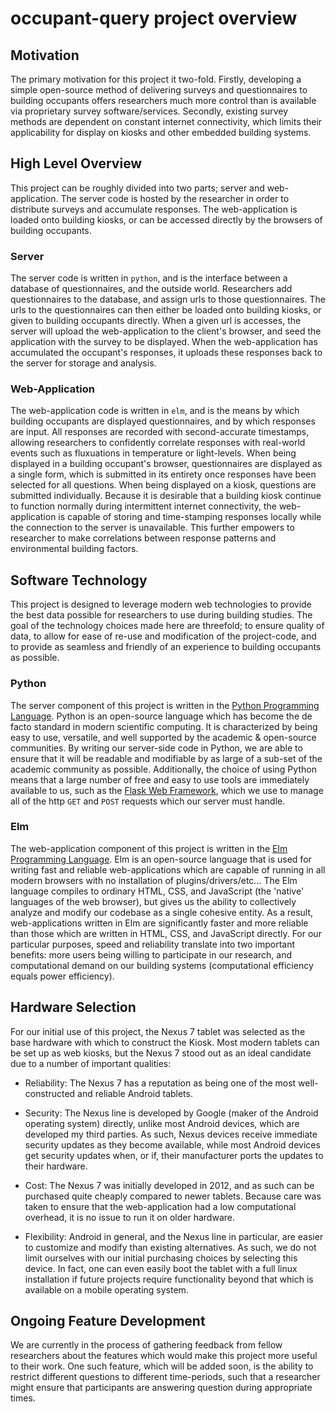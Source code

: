# occupant-query project overview

## Motivation

The primary motivation for this project it two-fold.
Firstly, developing a simple open-source method of
delivering surveys and questionnaires to building
occupants offers researchers much more control than is
available via proprietary survey software/services. Secondly,
existing survey methods are dependent on constant
internet connectivity, which limits their applicability
for display on kiosks and other embedded building systems.

## High Level Overview

This project can be roughly divided into two parts; server
and web-application.  The server code is hosted by the researcher
in order to distribute surveys and accumulate responses.  The
web-application is loaded onto building kiosks, or can be accessed
directly by the browsers of building occupants.

### Server

The server code is written in `python`, and is the interface between
a database of questionnaires, and the outside world.  Researchers
add questionnaires to the database, and assign urls to those
questionnaires.  The urls to the questionnaires can then either
be loaded onto building kiosks, or given to building occupants
directly.  When a given url is accesses, the server will upload
the web-application to the client's browser, and seed the application
with the survey to be displayed.  When the web-application has accumulated
the occupant's responses, it uploads these responses back to the server
for storage and analysis.

### Web-Application

The web-application code is written in `elm`, and is the means
by which building occupants are displayed questionnaires, and by
which responses are input.  All responses are recorded with
second-accurate timestamps, allowing researchers to confidently
correlate responses with real-world events such as fluxuations in
temperature or light-levels.  When being displayed in a building
occupant's browser, questionnaires are displayed as a single
form, which is submitted in its entirety once responses have been
selected for all questions.  When being displayed on a kiosk,
questions are submitted individually.  Because it is desirable that
a building kiosk continue to function normally during intermittent
internet connectivity, the web-application is capable of storing and
time-stamping responses locally while the connection to the server is
unavailable.  This further empowers to researcher to make correlations
between response patterns and environmental building factors.

## Software Technology

This project is designed to leverage modern web technologies to
provide the best data possible for researchers to use during building
studies.  The goal of the technology choices made here are threefold;
to ensure quality of data, to allow for ease of re-use and modification
of the project-code, and to provide as seamless and friendly of an experience
to building occupants as possible.  

### Python

The server component of this project is written in the
[Python Programming Language](https://www.python.org/).
Python is an open-source language which has become the de facto standard
in modern scientific computing.  It is characterized by being easy
to use, versatile, and well supported by the academic & open-source
communities.  By writing our server-side code in Python, we are able
to ensure that it will be readable and modifiable by as large of a
sub-set of the academic community as possible.  Additionally, the choice
of using Python means that a large number of free and easy to use tools
are immediately available to us, such as the
[Flask Web Framework](http://flask.pocoo.org/), which we use to manage
all of the http `GET` and `POST` requests which our server must handle.

### Elm

The web-application component of this project is written in the
[Elm Programming Language](http://elm-lang.org/).  Elm is an open-source
language that is used for writing fast and reliable web-applications which
are capable of running in all modern browsers with no installation of
plugins/drivers/etc...  The Elm language compiles to ordinary HTML, CSS,
and JavaScript (the 'native' languages of the web browser), but gives us the
ability to collectively analyze and modify our codebase as a single cohesive
entity.  As a result, web-applications written in Elm are significantly
faster and more reliable than those which are written in HTML, CSS, and
JavaScript directly.  For our particular purposes, speed
and reliability translate into two important benefits: more users being
willing to participate in our research, and computational demand on our
building systems (computational efficiency equals power efficiency).

## Hardware Selection

For our initial use of this project, the Nexus 7 tablet was selected
as the base hardware with which to construct the Kiosk.  Most modern
tablets can be set up as web kiosks, but the Nexus 7 stood out as an
ideal candidate due to a number of important qualities:

- Reliability: The Nexus 7 has a reputation as being one of the most
well-constructed and reliable Android tablets.

- Security:  The Nexus line is developed by Google (maker of the Android
operating system) directly, unlike most Android devices, which are
developed my third parties.  As such, Nexus devices receive immediate
security updates as they become available, while most Android devices
get security updates when, or if, their manufacturer ports the updates
to their hardware.

- Cost: The Nexus 7 was initially developed in 2012, and as such can be
purchased quite cheaply compared to newer tablets.  Because care was taken
to ensure that the web-application had a low computational overhead,
it is no issue to run it on older hardware.

- Flexibility:  Android in general, and the Nexus line in particular, are
easier to customize and modify than existing alternatives.  As such, we
do not limit ourselves with our initial purchasing choices by selecting
this device.  In fact, one can even easily boot the tablet with a full
linux installation if future projects require functionality beyond that
which is available on a mobile operating system.

## Ongoing Feature Development

We are currently in the process of gathering feedback from fellow researchers
about the features which would make this project more useful to their work.
One such feature, which will be added soon, is the ability to restrict different
questions to different time-periods, such that a researcher might ensure that
participants are answering question during appropriate times.
